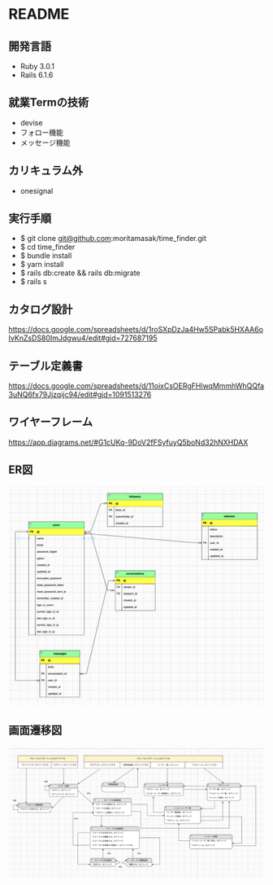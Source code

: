 # README

## 開発言語
* Ruby 3.0.1
* Rails 6.1.6 

## 就業Termの技術
* devise
* フォロー機能
* メッセージ機能

## カリキュラム外
* onesignal

## 実行手順
* \$ git clone git@github.com:moritamasak/time_finder.git 
* \$ cd time_finder
* \$ bundle install
* \$ yarn install
* \$ rails db:create && rails db:migrate
* \$ rails s


## カタログ設計
<https://docs.google.com/spreadsheets/d/1roSXpDzJa4Hw5SPabk5HXAA6oIvKnZsDS80ImJdgwu4/edit#gid=727687195>

## テーブル定義書
<https://docs.google.com/spreadsheets/d/11oixCsOERgFHlwqMmmhWhQQfa3uNQ6fx79Jjzqijc94/edit#gid=1091513276>

## ワイヤーフレーム
<https://app.diagrams.net/#G1cUKq-9DoV2fFSyfuyQ5boNd32hNXHDAX>

## ER図
![ER図](er.png)

## 画面遷移図
![画面遷移図](transition_diagram.png)




